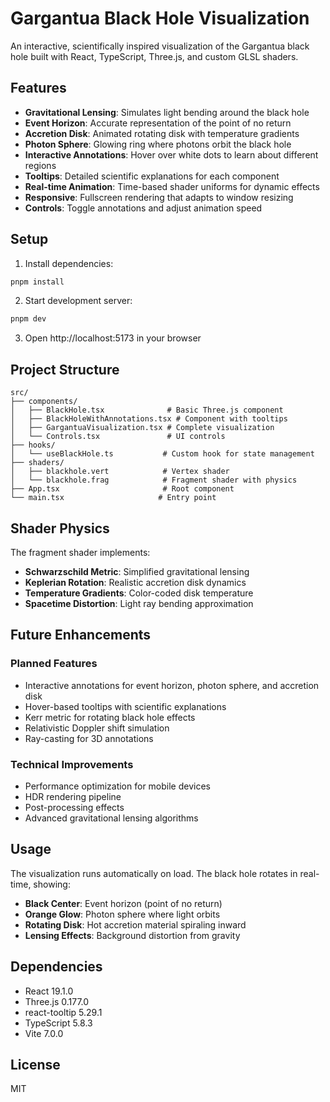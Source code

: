 # Gargantua Black Hole Visualization

An interactive, scientifically inspired visualization of the Gargantua black hole built with React, TypeScript, Three.js, and custom GLSL shaders.

## Features

- **Gravitational Lensing**: Simulates light bending around the black hole
- **Event Horizon**: Accurate representation of the point of no return
- **Accretion Disk**: Animated rotating disk with temperature gradients
- **Photon Sphere**: Glowing ring where photons orbit the black hole
- **Interactive Annotations**: Hover over white dots to learn about different regions
- **Tooltips**: Detailed scientific explanations for each component
- **Real-time Animation**: Time-based shader uniforms for dynamic effects
- **Responsive**: Fullscreen rendering that adapts to window resizing
- **Controls**: Toggle annotations and adjust animation speed

## Setup

1. Install dependencies:
```bash
pnpm install
```

2. Start development server:
```bash
pnpm dev
```

3. Open http://localhost:5173 in your browser

## Project Structure

```
src/
├── components/
│   ├── BlackHole.tsx              # Basic Three.js component
│   ├── BlackHoleWithAnnotations.tsx # Component with tooltips
│   ├── GargantuaVisualization.tsx # Complete visualization
│   └── Controls.tsx               # UI controls
├── hooks/
│   └── useBlackHole.ts           # Custom hook for state management
├── shaders/
│   ├── blackhole.vert            # Vertex shader
│   └── blackhole.frag            # Fragment shader with physics
├── App.tsx                       # Root component
└── main.tsx                     # Entry point
```

## Shader Physics

The fragment shader implements:

- **Schwarzschild Metric**: Simplified gravitational lensing
- **Keplerian Rotation**: Realistic accretion disk dynamics
- **Temperature Gradients**: Color-coded disk temperature
- **Spacetime Distortion**: Light ray bending approximation

## Future Enhancements

### Planned Features
- Interactive annotations for event horizon, photon sphere, and accretion disk
- Hover-based tooltips with scientific explanations
- Kerr metric for rotating black hole effects
- Relativistic Doppler shift simulation
- Ray-casting for 3D annotations

### Technical Improvements
- Performance optimization for mobile devices
- HDR rendering pipeline
- Post-processing effects
- Advanced gravitational lensing algorithms

## Usage

The visualization runs automatically on load. The black hole rotates in real-time, showing:

- **Black Center**: Event horizon (point of no return)
- **Orange Glow**: Photon sphere where light orbits
- **Rotating Disk**: Hot accretion material spiraling inward
- **Lensing Effects**: Background distortion from gravity

## Dependencies

- React 19.1.0
- Three.js 0.177.0
- react-tooltip 5.29.1
- TypeScript 5.8.3
- Vite 7.0.0

## License

MIT